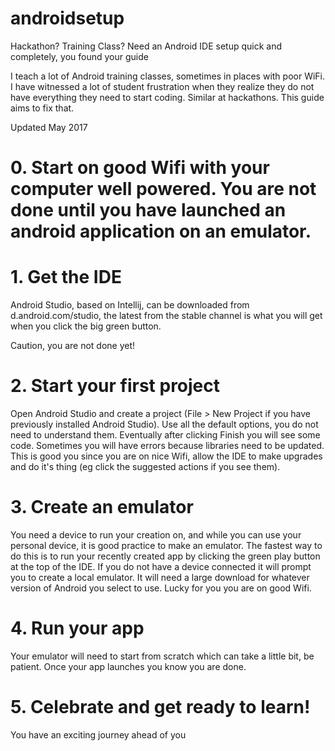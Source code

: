 # androidsetup
Hackathon?  Training Class?  Need an Android IDE setup quick and completely, you found your guide

I teach a lot of Android training classes, sometimes in places with poor WiFi.  I have witnessed a lot of student frustration when they realize they do not have everything they need to start coding.  Similar at hackathons. This guide aims to fix that.

Updated May 2017

# 0. Start on good Wifi with your computer well powered.  You are not done until you have launched an android application on an emulator.

# 1. Get the IDE

Android Studio, based on Intellij, can be downloaded from d.android.com/studio, the latest from the stable channel is what you will get when you click the big green button.

Caution, you are not done yet!

# 2. Start your first project

Open Android Studio and create a project (File > New Project if you have previously installed Android Studio). Use all the default options, you do not need to understand them.  Eventually after clicking Finish you will see some code.  Sometimes you will have errors because libraries need to be updated.  This is good you since you are on nice Wifi, allow the IDE to make upgrades and do it's thing (eg click the suggested actions if you see them).

# 3. Create an emulator

You need a device to run your creation on, and while you can use your personal device, it is good practice to make an emulator.  The fastest way to do this is to run your recently created app by clicking the green play button at the top of the IDE.  If you do not have a device connected it will prompt you to create a local emulator.  It will need a large download for whatever version of Android you select to use.  Lucky for you you are on good Wifi.  

# 4. Run your app

Your emulator will need to start from scratch which can take a little bit, be patient.  Once your app launches you know you are done.

# 5. Celebrate and get ready to learn!

You have an exciting journey ahead of you
